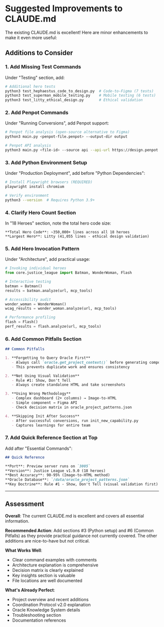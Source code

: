 # Suggested Improvements to CLAUDE.md

The existing CLAUDE.md is excellent! Here are minor enhancements to make it even more useful:

## Additions to Consider

### 1. Add Missing Test Commands

Under "Testing" section, add:
```bash
# Additional hero tests
python3 test_hephaestus_code_to_design.py  # Code-to-Figma (7 tests)
python3 test_superman_mobile_testing.py    # Mobile testing (6 tests)
python3 test_litty_ethical_design.py       # Ethical validation
```

### 2. Add Penpot Commands

Under "Running Conversions", add Penpot support:
```bash
# Penpot file analysis (open-source alternative to Figma)
python3 main.py <penpot-file.penpot> --output-dir output

# Penpot API analysis
python3 main.py <file-id> --source api --api-url https://design.penpot.app
```

### 3. Add Python Environment Setup

Under "Production Deployment", add before "Python Dependencies":
```bash
# Install Playwright browsers (REQUIRED)
playwright install chromium

# Verify environment
python3 --version  # Requires Python 3.9+
```

### 4. Clarify Hero Count Section

In "18 Heroes" section, note the total hero code size:
```
**Total Hero Code**: ~350,000+ lines across all 18 heroes
**Largest Hero**: Litty (41,055 lines - ethical design validation)
```

### 5. Add Hero Invocation Pattern

Under "Architecture", add practical usage:
```python
# Invoking individual heroes
from core.justice_league import Batman, WonderWoman, Flash

# Interactive testing
batman = Batman()
results = batman.analyze(url, mcp_tools)

# Accessibility audit
wonder_woman = WonderWoman()
wcag_results = wonder_woman.analyze(url, mcp_tools)

# Performance profiling
flash = Flash()
perf_results = flash.analyze(url, mcp_tools)
```

### 6. Add Common Pitfalls Section

```markdown
## Common Pitfalls

1. **Forgetting to Query Oracle First**
   - Always call `oracle.get_project_context()` before generating components
   - This prevents duplicate work and ensures consistency

2. **Not Using Visual Validation**
   - Rule #1: Show, Don't Tell
   - Always create standalone HTML and take screenshots

3. **Using Wrong Methodology**
   - Complex dashboard (2+ columns) → Image-to-HTML
   - Simple component → Figma API
   - Check decision matrix in oracle_project_patterns.json

4. **Skipping Init After Success**
   - After successful conversions, run init_new_capability.py
   - Captures learnings for entire team
```

### 7. Add Quick Reference Section at Top

Add after "Essential Commands":
```markdown
## Quick Reference

**Port**: Preview server runs on `3005`
**Version**: Justice League v1.9.0 (18 heroes)
**Best Accuracy**: 90-95% (Image-to-HTML method)
**Oracle Database**: `/data/oracle_project_patterns.json`
**Key Doctrine**: Rule #1 - Show, Don't Tell (visual validation first)
```

---

## Assessment

**Overall**: The current CLAUDE.md is excellent and covers all essential information.

**Recommended Action**: Add sections #3 (Python setup) and #6 (Common Pitfalls) as they provide practical guidance not currently covered. The other additions are nice-to-have but not critical.

**What Works Well**:
- Clear command examples with comments
- Architecture explanation is comprehensive
- Decision matrix is clearly explained
- Key insights section is valuable
- File locations are well documented

**What's Already Perfect**:
- Project overview and recent additions
- Coordination Protocol v2.0 explanation
- Oracle Knowledge System details
- Troubleshooting section
- Documentation references
